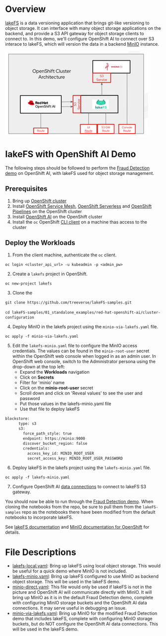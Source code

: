 # Overview

[lakeFS](https://lakefs.io/) is a data versioning application that brings git-like versioning to object storage. It can interface with many object storage applications on the backend, and provide a S3 API gateway for object storage clients to connect to. In this demo, we'll configure OpenShift AI to connect over S3 interace to lakeFS, which will version the data in a backend [MinIO](https://min.io/docs/minio/kubernetes/openshift/index.html) instance.

![lakefs](img/lakefs.png)

# lakeFS with OpenShift AI Demo

The following steps should be followed to perform the [Fraud Detection demo](https://docs.redhat.com/en/documentation/red_hat_openshift_ai_self-managed/2.13/html/openshift_ai_tutorial_-_fraud_detection_example/index) on OpenShift AI, with lakeFS used for object storage management.

## Prerequisites

1. Bring up [OpenShift cluster](https://docs.redhat.com/en/documentation/openshift_container_platform/4.17#Install)
2. Install [OpenShift Service Mesh](https://docs.openshift.com/container-platform/4.16/service_mesh/v2x/installing-ossm.html#ossm-install-ossm-operator_installing-ossm), [OpenShift Serverless](https://docs.openshift.com/serverless/1.34/install/install-serverless-operator.html) and [OpenShift Pipelines](https://docs.openshift.com/pipelines/1.16/install_config/installing-pipelines.html) on the OpenShift cluster
3. Install [OpenShift AI](https://docs.redhat.com/en/documentation/red_hat_openshift_ai_self-managed/2.13/html/installing_and_uninstalling_openshift_ai_self-managed/index) on the OpenShift cluster
4. Install the `oc` OpenShift [CLI client](https://docs.openshift.com/container-platform/4.16/cli_reference/openshift_cli/getting-started-cli.html) on a machine thas access to the cluster

## Deploy the Workloads

1. From the client machine, authenticate the `oc` client.

```
oc login <cluster_api_url> -u kubeadmin -p <admin_pw>
```

2. Create a `lakefs` project in OpenShift.

```
oc new-project lakefs
```

3. Clone the 

```
git clone https://github.com/treeverse/lakeFS-samples.git

cd lakeFS-samples/01_standalone_examples/red-hat-openshift-ai/cluster-configuration
```

4. Deploy MinIO in the lakefs project using the `minio-via-lakefs.yaml` file.

```
oc apply -f minio-via-lakefs.yaml
```

5. Edit the `lakefs-minio.yaml` file to configure the MinIO access credentials. The values can be found in the `minio-root-user` secret within the OpenShift web console when logged in as an admin user. In OpenShift web console, switch to the Administrator persona using the drop-down at the top left:
    * Expand the **Workloads** navigation
    * Click on **Secrets**
    * Filter for 'minio' name
    * Click on the **minio-root-user** secret
    * Scroll down and click on 'Reveal values' to see the user and password
    * Put those values in the lakefs-minio.yaml file
    * Use that file to deploy lakeFS

```
blockstore:
      type: s3
      s3:
        force_path_style: true
        endpoint: https://minio:9000
        discover_bucket_region: false
        credentials:
          access_key_id: MINIO_ROOT_USER
          secret_access_key: MINIO_ROOT_USER_PASSWORD
```

6. Deploy lakeFS in the lakefs project using the `lakefs-minio.yaml` file.

```
oc apply -f lakefs-minio.yaml
```

7. Configure OpenShift AI [data connections](https://docs.redhat.com/en/documentation/red_hat_openshift_ai_self-managed/2.13/html/working_on_data_science_projects/using-data-connections_projects#adding-a-data-connection-to-your-data-science-project_projects) to connect to lakeFS S3 gateway.

You should now be able to run through the [Fraud Detection demo](https://docs.redhat.com/en/documentation/red_hat_openshift_ai_self-managed/2.13/html/openshift_ai_tutorial_-_fraud_detection_example/index). When cloning the notebooks from the repo, be sure to pull them from the `lakeFS-samples` repo as the notebooks there have been modified from the default notebooks to incorporate lakeFS.

See [lakeFS documentation](https://docs.lakefs.io/) and [MinIO documentation for OpenShift](https://min.io/docs/minio/kubernetes/openshift/index.html) for details.

# File Descriptions

- [lakefs-local.yaml](./lakefs-local.yaml): Bring up lakeFS using local object storage. This would be useful for a quick demo where MinIO is not included.
- [lakefs-minio.yaml](./lakefs-minio.yaml): Bring up lakeFS configured to use MinIO as backend object storage. This will be used in the lakeFS demo.
- [minio-direct.yaml](./minio-direct.yaml): This file would only be used if lakeFS is not in the picture and OpenShift AI will communicate directly with MinIO. It will bring up MinIO as it is in the default Fraud Detection demo, complete with configuring MinIO storage buckets and the OpenShift AI data connections. It may serve useful in debugging an issue.
- [minio-via-lakefs.yaml](./minio-via-lakefs.yaml): Bring up MinIO for the modified Fraud Detection demo that includes lakeFS, complete with configuring MinIO storage buckets, but do NOT configure the OpenShift AI data connections. This will be used in the lakeFS demo.
